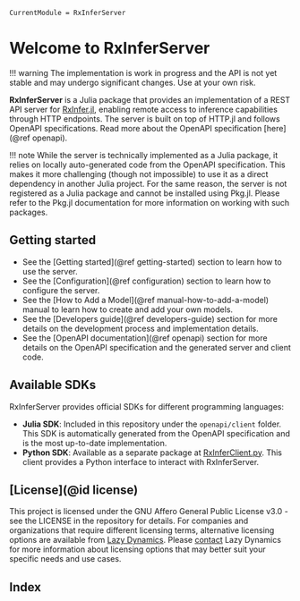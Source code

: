 ```@meta
CurrentModule = RxInferServer
```

# Welcome to RxInferServer

!!! warning
    The implementation is work in progress and the API is not yet stable and may undergo significant changes. Use at your own risk.

**RxInferServer** is a Julia package that provides an implementation of a REST API server for [RxInfer.jl](https://github.com/biaslab/RxInfer.jl), enabling remote access to inference capabilities through HTTP endpoints. The server is built on top of HTTP.jl and follows OpenAPI specifications. Read more about the OpenAPI specification [here](@ref openapi).

!!! note
    While the server is technically implemented as a Julia package, it relies on locally auto-generated code from the OpenAPI specification. This makes it more challenging (though not impossible) to use it as a direct dependency in another Julia project. For the same reason, the server is not registered as a Julia package and cannot be installed using Pkg.jl. Please refer to the Pkg.jl documentation for more information on working with such packages.

## Getting started

- See the [Getting started](@ref getting-started) section to learn how to use the server.
- See the [Configuration](@ref configuration) section to learn how to configure the server.
- See the [How to Add a Model](@ref manual-how-to-add-a-model) manual to learn how to create and add your own models.
- See the [Developers guide](@ref developers-guide) section for more details on the development process and implementation details.
- See the [OpenAPI documentation](@ref openapi) section for more details on the OpenAPI specification and the generated server and client code.

## Available SDKs

RxInferServer provides official SDKs for different programming languages:

- **Julia SDK**: Included in this repository under the `openapi/client` folder. This SDK is automatically generated from the OpenAPI specification and is the most up-to-date implementation.
- **Python SDK**: Available as a separate package at [RxInferClient.py](https://github.com/lazydynamics/RxInferClient.py). This client provides a Python interface to interact with RxInferServer.

## [License](@id license)

This project is licensed under the GNU Affero General Public License v3.0 - see the LICENSE in the repository for details. For companies and organizations that require different licensing terms, alternative licensing options are available from [Lazy Dynamics](https://www.lazydynamics.com). Please [contact](mailto:info@lazydynamics.com) Lazy Dynamics for more information about licensing options that may better suit your specific needs and use cases.

## Index

```@index
```